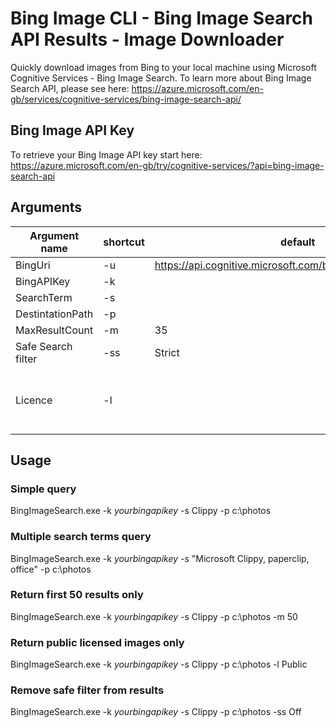 # Bing Image CLI - Bing Image Search API Results - Image Downloader
Quickly download images from Bing to your local machine using Microsoft Cognitive Services - Bing Image Search.  To learn more about Bing Image Search API, please see here: https://azure.microsoft.com/en-gb/services/cognitive-services/bing-image-search-api/

## Bing Image API Key
To retrieve your Bing Image API key start here: https://azure.microsoft.com/en-gb/try/cognitive-services/?api=bing-image-search-api

## Arguments

| Argument name | shortcut | default | values |
|----|----|----|----|
| BingUri | -u | https://api.cognitive.microsoft.com/bing/v7.0/images/search | |
| BingAPIKey | -k | | |
| SearchTerm | -s | | |
| DestintationPath | -p | | |
| MaxResultCount | -m | 35 | 1-150 |
| Safe Search filter| -ss | Strict | Off, Moderate, Strict |
|Licence | -l| | Any, Public, Share, ShareCommercially, Modify, ModifyCommercially, All |

## Usage

### Simple query
BingImageSearch.exe -k *yourbingapikey* -s Clippy -p c:\\photos

### Multiple search terms query
BingImageSearch.exe -k *yourbingapikey* -s "Microsoft Clippy, paperclip, office" -p c:\\photos

### Return first 50 results only
BingImageSearch.exe -k *yourbingapikey* -s Clippy -p c:\\photos -m 50

### Return public licensed images only
BingImageSearch.exe -k *yourbingapikey* -s Clippy -p c:\\photos -l Public

### Remove safe filter from results
BingImageSearch.exe -k *yourbingapikey* -s Clippy -p c:\\photos -ss Off






